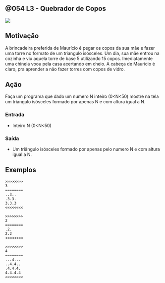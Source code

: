 ## @054 L3 - Quebrador de Copos


![](https://raw.githubusercontent.com/qxcodefup/arcade/master/base/054/cover.jpg)

## Motivação

A brincadeira preferida de Maurício é pegar os copos da sua mãe e fazer uma torre no formato de um triangulo isósceles. Um dia, sua mãe entrou na cozinha e viu aquela torre de base 5 utilizando 15 copos. Imediatamente uma chinela voou pela casa acertando em cheio. A cabeça de Maurício é claro, pra aprender a não fazer torres com copos de vidro.

## Ação

Faça um programa que dado um numero N inteiro (0<N<50) mostre na tela um triangulo isósceles formado por apenas N e com altura igual a N.

### Entrada

* Inteiro N (0<N<50)

### Saída

* Um triângulo isósceles formado por apenas pelo numero N e com altura igual a N.

## Exemplos

```
>>>>>>>>
3
========
..3..
.3.3.
3.3.3
<<<<<<<<

>>>>>>>>
2
========
.2.
2.2
<<<<<<<<

>>>>>>>>
4
========
...4...
..4.4..
.4.4.4.
4.4.4.4
<<<<<<<<
```

